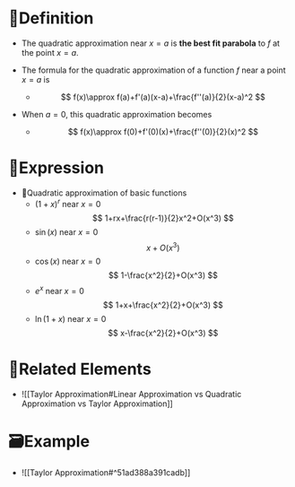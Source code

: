 # 📝Definition
- The quadratic approximation near $x=a$ is **the best fit parabola** to $f$ at the point $x=a$.
- The formula for the quadratic approximation of a function $f$ near a point $x=a$ is
    - $$
      f(x)\approx f(a)+f'(a)(x-a)+\frac{f''(a)}{2}(x-a)^2
      $$
    
- When $a=0$, this quadratic approximation becomes
    - $$
      f(x)\approx f(0)+f'(0)(x)+\frac{f''(0)}{2}(x)^2
      $$
    
# 🧮Expression
- 📌Quadratic approximation of basic functions
    - $(1+x)^r$ near $x=0$
      $$
      1+rx+\frac{r(r-1)}{2}x^2+O(x^3)
      $$
    - $\sin{(x)}$ near $x=0$
      $$
      x+O(x^3)
      $$
    - $\cos{(x)}$ near $x=0$
      $$
      1-\frac{x^2}{2}+O(x^3)
      $$
    - $e^x$ near $x=0$
      $$
      1+x+\frac{x^2}{2}+O(x^3)
      $$
    - $\ln{(1+x)}$ near $x=0$
      $$
      x-\frac{x^2}{2}+O(x^3)
      $$
    
# 🌱Related Elements
- ![[Taylor Approximation#Linear Approximation vs Quadratic Approximation vs Taylor Approximation]]

# 🗃Example
- ![[Taylor Approximation#^51ad388a391cadb]]
